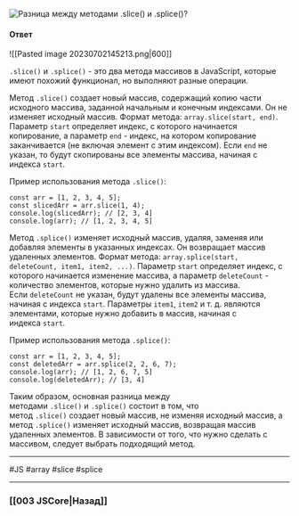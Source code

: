 ![Разница между методами `.slice()` и `.splice()`?](https://youtu.be/XtQPrt8G0n8?t=679)

#### Ответ

![[Pasted image 20230702145213.png|600]]

`.slice()` и `.splice()` - это два метода массивов в JavaScript, которые имеют похожий функционал, но выполняют разные операции.

Метод `.slice()` создает новый массив, содержащий копию части исходного массива, заданной начальным и конечным индексами. Он не изменяет исходный массив. Формат метода: `array.slice(start, end)`. Параметр `start` определяет индекс, с которого начинается копирование, а параметр `end` - индекс, на котором копирование заканчивается (не включая элемент с этим индексом). Если `end` не указан, то будут скопированы все элементы массива, начиная с индекса `start`.

Пример использования метода `.slice()`:

```
const arr = [1, 2, 3, 4, 5];
const slicedArr = arr.slice(1, 4);
console.log(slicedArr); // [2, 3, 4]
console.log(arr); // [1, 2, 3, 4, 5]
```

Метод `.splice()` изменяет исходный массив, удаляя, заменяя или добавляя элементы в указанных индексах. Он возвращает массив удаленных элементов. Формат метода: `array.splice(start, deleteCount, item1, item2, ...)`. Параметр `start` определяет индекс, с которого начинается изменение массива, а параметр `deleteCount` - количество элементов, которые нужно удалить из массива. Если `deleteCount` не указан, будут удалены все элементы массива, начиная с индекса `start`. Параметры `item1`, `item2` и т. д. являются элементами, которые нужно добавить в массив, начиная с индекса `start`.

Пример использования метода `.splice()`:

```
const arr = [1, 2, 3, 4, 5];
const deletedArr = arr.splice(2, 2, 6, 7);
console.log(arr); // [1, 2, 6, 7, 5]
console.log(deletedArr); // [3, 4]
```

Таким образом, основная разница между методами `.slice()` и `.splice()` состоит в том, что метод `.slice()` создает новый массив, не изменяя исходный массив, а метод `.splice()` изменяет исходный массив, возвращая массив удаленных элементов. В зависимости от того, что нужно сделать с массивом, следует выбрать подходящий метод.

___
#JS #array #slice #splice

___

### [[003 JSCore|Назад]]